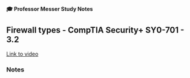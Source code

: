 #### 🎓 Professor Messer Study Notes

##  Firewall types - CompTIA Security+ SY0-701 - 3.2

[Link to video](https://youtu.be/mq1HRM-zGtQ?si=XngQjEayrnKtlClE)

### Notes


